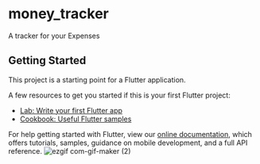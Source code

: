 # money_tracker

A tracker for your Expenses

## Getting Started

This project is a starting point for a Flutter application.

A few resources to get you started if this is your first Flutter project:

- [Lab: Write your first Flutter app](https://flutter.dev/docs/get-started/codelab)
- [Cookbook: Useful Flutter samples](https://flutter.dev/docs/cookbook)

For help getting started with Flutter, view our
[online documentation](https://flutter.dev/docs), which offers tutorials,
samples, guidance on mobile development, and a full API reference.
![ezgif com-gif-maker (2)](https://user-images.githubusercontent.com/59717384/136816215-58b8d138-24cd-4636-9158-f09553df3cac.gif)

